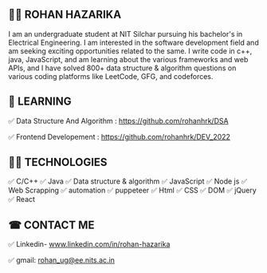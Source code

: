 ## 👨‍🎓 ROHAN HAZARIKA

I am an undergraduate student at NIT Silchar pursuing his bachelor's in Electrical Engineering. I am interested in the software development field and am seeking exciting     opportunities related to the same. I write code in c++, java, JavaScript, and am learning about the various frameworks and web APIs, and I have solved 800+ data structure & algorithm questions on various coding platforms like LeetCode, GFG, and codeforces.

## 🎯 LEARNING

  ✅ Data Structure And Algorithm : https://github.com/rohanhrk/DSA

  ✅ Frontend Developement : https://github.com/rohanhrk/DEV_2022

## 👩‍💻 TECHNOLOGIES

  ✅ C/C++
  ✅ Java
  ✅ Data structure & algorithm
  ✅ JavaScript
  ✅ Node js
  ✅ Web Scrapping
  ✅ automation
  ✅ puppeteer
  ✅ Html
  ✅ CSS
  ✅ DOM
  ✅ jQuery
  ✅ React

## ☎ CONTACT ME

  ✅ Linkedin- www.linkedin.com/in/rohan-hazarika

  ✅ gmail: rohan_ug@ee.nits.ac.in
